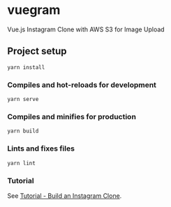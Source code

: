 # vuegram

Vue.js Instagram Clone with AWS S3 for Image Upload

## Project setup
```
yarn install
```

### Compiles and hot-reloads for development
```
yarn serve
```

### Compiles and minifies for production
```
yarn build
```

### Lints and fixes files
```
yarn lint
```

### Tutorial
See [Tutorial - Build an Instagram Clone](https://medium.com/fullstackio/tutorial-build-an-instagram-clone-with-vue-js-and-cssgram-24a9f3de0408).
